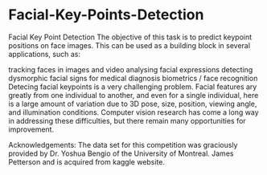 # Facial-Key-Points-Detection
Facial Key Point Detection
The objective of this task is to predict keypoint positions on face images. This can be used as a building block in several applications, such as:

tracking faces in images and video
analysing facial expressions
detecting dysmorphic facial signs for medical diagnosis
biometrics / face recognition
Detecing facial keypoints is a very challenging problem. Facial features ary greatly from one individual to another, and even for a single individual, here is a large amount of variation due to 3D pose, size, position, viewing angle, and illumination conditions. Computer vision research has come a long way in addressing these difficulties, but there remain many opportunities for improvement.

Acknowledgements: The data set for this competition was graciously provided by Dr. Yoshua Bengio of the University of Montreal. James Petterson and is acquired from kaggle website.
